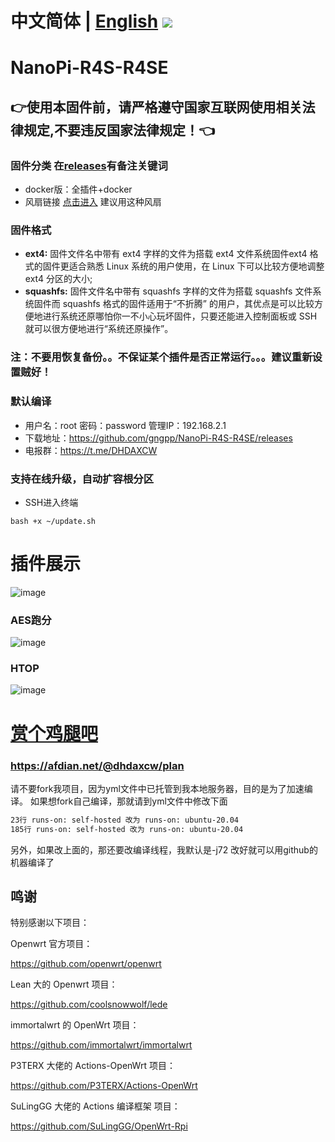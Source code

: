 # 中文简体 | [English](https://github.com/gngpp/NanoPi-R4S-2021/blob/main/EngLish.md) <img src="https://img.shields.io/github/downloads/gngpp/NanoPi-R4S-R4SE/total.svg?style=for-the-badge&color=32C955"/>
# NanoPi-R4S-R4SE
## 👉使用本固件前，请严格遵守国家互联网使用相关法律规定,不要违反国家法律规定！👈

### 固件分类 在[releases](https://github.com/gngpp/NanoPi-R4S-2021/releases)有备注关键词
- docker版：全插件+docker
- 风扇链接 [点击进入](https://s.click.taobao.com/t?e=m%3D2%26s%3Dd8Ack0Lbx8McQipKwQzePOeEDrYVVa64LKpWJ%2Bin0XJRAdhuF14FMXpyNmcFd6mT8sviUM61dt2T0mcOGN1M6FAj1gqltKaEfKzCcEr0EW0YuhTK3FPxiHMT7yc3NZrQKSOkJV8harV3phaPbavinqGCwVfdcN0wcSpj5qSCmbA%3D)  建议用这种风扇

### 固件格式
- **ext4:** 固件文件名中带有 ext4 字样的文件为搭载 ext4 文件系统固件ext4 格式的固件更适合熟悉 Linux 系统的用户使用，在 Linux 下可以比较方便地调整 ext4 分区的大小;
- **squashfs:** 固件文件名中带有 squashfs 字样的文件为搭载 squashfs 文件系统固件而 squashfs 格式的固件适用于“不折腾” 的用户，其优点是可以比较方便地进行系统还原哪怕你一不小心玩坏固件，只要还能进入控制面板或 SSH就可以很方便地进行“系统还原操作”。

### 注：不要用恢复备份。。不保证某个插件是否正常运行。。。建议重新设置贼好！

### 默认编译  

- 用户名：root 密码：password  管理IP：192.168.2.1
- 下载地址：https://github.com/gngpp/NanoPi-R4S-R4SE/releases
- 电报群：https://t.me/DHDAXCW

### 支持在线升级，自动扩容根分区
- SSH进入终端
```
bash +x ~/update.sh
```

# 插件展示
 
 ![image](https://user-images.githubusercontent.com/74764072/183227361-e8bdb023-5514-437d-97e8-e13ca4285035.png)
 
### AES跑分
 ![image](https://user-images.githubusercontent.com/74764072/183227382-7dd4c7e9-b2b4-4471-b867-3963bdd6c7a2.png)
### HTOP
 ![image](https://user-images.githubusercontent.com/74764072/183227388-8a51ed5f-282b-4154-9be2-3abe26387dd7.png)

# [赏个鸡腿吧](https://afdian.net/@dhdaxcw/plan)
### https://afdian.net/@dhdaxcw/plan

请不要fork我项目，因为yml文件中已托管到我本地服务器，目的是为了加速编译。
如果想fork自己编译，那就请到yml文件中修改下面
```bash
23行 runs-on: self-hosted 改为 runs-on: ubuntu-20.04
185行 runs-on: self-hosted 改为 runs-on: ubuntu-20.04
```
另外，如果改上面的，那还要改编译线程，我默认是-j72
改好就可以用github的机器编译了

## 鸣谢

特别感谢以下项目：

Openwrt 官方项目：

<https://github.com/openwrt/openwrt>

Lean 大的 Openwrt 项目：

<https://github.com/coolsnowwolf/lede>

immortalwrt 的 OpenWrt 项目：

<https://github.com/immortalwrt/immortalwrt>

P3TERX 大佬的 Actions-OpenWrt 项目：

<https://github.com/P3TERX/Actions-OpenWrt>

SuLingGG 大佬的 Actions 编译框架 项目：

https://github.com/SuLingGG/OpenWrt-Rpi
